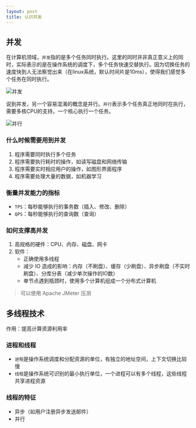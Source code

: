 ```yaml
---
layout: post
title: 认识并发
---
```


## 并发
在计算机领域，`并发`指的是多个任务同时执行。这里的同时并非真正意义上的同时，实际表示的是在操作系统的调度下，多个任务快速交替执行。因为切换任务的速度快到人无法察觉出来（在linux系统，默认时间片是10ms），使得我们感觉多个任务在同时执行。

![并发](https://cdn.jsdelivr.net/gh/luyeeya/picx-images-hosting@master/programming/并发.2g1kmpeur3ok.png)

说到并发，另一个容易混淆的概念是并行。`并行`表示多个任务真正地同时在执行，需要多核CPU的支持，一个核心执行一个任务。

![并行](https://cdn.jsdelivr.net/gh/luyeeya/picx-images-hosting@master/programming/并行.1o2ohhy1plc0.png)

### 什么时候需要用到并发
1. 程序需要同时执行多个任务
2. 程序需要执行耗时的操作，如读写磁盘和网络传输
3. 程序需要实时相应用户的操作，如图形界面程序
4. 程序需要处理大量的数据，如机器学习

### 衡量并发能力的指标
- `TPS`：每秒能够执行的事务数（插入、修改、删除）
- `QPS`：每秒能够执行的查询数（查询）


### 如何支撑高并发
1. 高规格的硬件：CPU、内存、磁盘、网卡
2. 软件：
   - 正确使用多线程
   - 减少 IO 造成的影响：内存（不刷盘）、缓存（少刷盘）、异步刷盘（不实时刷盘）、分库分表（减少单次操作的IO数）
   - 单节点遇到瓶颈时，使用多个计算机组成一个分布式计算机

> 可以使用 Apache JMeter 压测


## 多线程技术
作用：提高计算资源利用率

### 进程和线程
- `进程`是操作系统调度和分配资源的单位，有独立的地址空间，上下文切换比较慢
- `线程`是操作系统可识别的最小执行单位，一个进程可以有多个线程，这些线程共享进程资源

### 线程的特征
- 异步（如用户注册异步发送邮件）
- 并行
